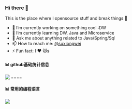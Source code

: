 ### Hi there 👋
This is the place where I opensource stuff and break things :rofl:

- 🔭 I’m currently working on something cool :DW
- 🌱 I’m currently learning DW, Java and Microservice
- 💬 Ask me about anything related to Java/Spring/Sql
- 📫 How to reach me: [@suxiongwei](https://twitter.com/UKy4vyf1YCghXbX)
- ⚡ Fun fact: I :heart: :cat:s

#### 📊 github基础统计信息

<a href="https://github.com/suxiongwei">
  <img align="left" src="https://github-readme-stats.vercel.app/api?username=suxiongwei&count_private=true&show_icons=true&theme=default" />
</a>

====
#### 📊 常用的编程语言


<a href="https://github.com/suxiongwei">
  <img align="left" src="https://github-readme-stats.vercel.app/api/top-langs/?username=suxiongwei&layout=compact" />
</a>


<!--START_SECTION:waka-->
<!--END_SECTION:waka-->


<!-- BLOG-POST-LIST:START -->
<!-- BLOG-POST-LIST:END -->
